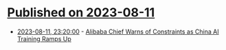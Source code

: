 # [Published on 2023-08-11](index.md)

* [2023-08-11, 23:20:00](https://slashdot.org/story/23/08/11/1252212/alibaba-chief-warns-of-constraints-as-china-ai-training-ramps-up?utm_source=rss1.0mainlinkanon&utm_medium=feed) - [Alibaba Chief Warns of Constraints as China AI Training Ramps Up](https://slashdot.org/story/23/08/11/1252212/alibaba-chief-warns-of-constraints-as-china-ai-training-ramps-up?utm_source=rss1.0mainlinkanon&utm_medium=feed)
